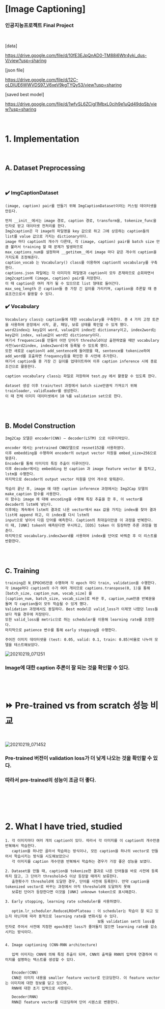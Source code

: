 # [Image Captioning]
### 인공지능프로젝트 Final Project 
</br>

[data]

https://drive.google.com/file/d/10fE3EJpQnAD0-TM88i6Wtr4yki_dus-V/view?usp=sharing


[json file]

https://drive.google.com/file/d/12C-oLDIUE6WWVDS97_V6xeV9kgTYQy53/view?usp=sharing


[saved best model]

https://drive.google.com/file/d/1wfvSL6ZCigI1MbxL0cih9e1uQd49dqSb/view?usp=sharing

</br>


# 1. Implementation
</br>

## A. Dataset Preprocessing
</br>

### :heavy_check_mark: ImgCaptionDataset 
``` 
(image, caption) pair를 만들기 위해 ImgCaptionDataset이라는 커스텀 데이터셋을 만든다.

먼저 __init__에서는 image 경로, caption 경로, transform을, tokenize_func을 인자로 받고 데이터셋 전처리를 한다. 
Img2caption은 각 image의 파일명을 key 값으로 하고 그에 상응하는 caption들의 list를 value 값으로 가지는 dictionary이다. 
image 마다 caption의 개수가 다른데, 각 (image, caption) pair를 batch size 만큼 불러서 training 할 때 문제가 발생하므로 
max_captions_num을 설정하여 __getitem__에서 image 마다 같은 개수의 caption을 가지도록 조정해준다. 
caption_vocab 는 Vocabulary() class를 이용하여 caption의 vocabulary를 구축한다. 
captions.json 파일에는 각 이미지의 파일명과 caption이 모두 존재하므로 순회하면서 img2caption에 (image, caption) pair를 저장한다. 
이 때 caption은 여러 개가 될 수 있으므로 list 형태로 들어간다. 
max_seq_length 은 caption들 중 가장 긴 길이를 가리키며, caption을 추론할 때 종료조건으로서 활용할 수 있다. 
``` 



### :heavy_check_mark: Vocabulary
```
Vocabulary class는 caption들에 대한 vocabulary를 구축한다. 총 4 가지 고정 토큰을 사용하여 문장에서 시작, 끝, 패딩, 보류 상태를 확인할 수 있게 했다. 
word2index는 key값이 word, value값이 index인 dictionary이고, index2word는 key값이 index, value값이 word인 dictionary이다. 
여기서 frequencies를 만들어 어떤 단어가 threshold이상 출현하였을 때만 vocabulary 사전(word2index, index2word)에 등록될 수 있도록 했다. 
또한 새로운 caption이 add_sentence에 들어왔을 때, sentence를 tokenize하여 add_word를 호출하면 frequency등을 확인한 후 사전에 추가한다. 
여기서 caption들 중 가장 긴 길이를 업데이트하여 이후 caption inference 시에 종료 조건으로 활용한다.

caption vocabulary class는 파일로 저장하여 test.py 에서 활용할 수 있도록 한다.

dataset 생성 이후 train/test 과정에서 batch size만큼씩 가져오기 위해 trainloader, validloader를 생성한다. 
이 때 전체 이미지 데이터셋에서 10 %를 validation set으로 한다.
```

</br></br>
## B. Model Construction
```
Img2Cap 모델은 encoder(CNN) – decoder(LSTM) 으로 이루어져있다. 

encoder 에서는 pretrained CNN모델으로 resnet152를 사용하였다. 
이후 embedding을 수행하여 encoder의 output vector 차원을 embed_size=256으로 맞춘다. 
Encoder를 통해 이미지의 특징 추출이 이루어진다. 
이후 decoder에서는 embedding 된 caption 과 image feature vector 를 합치고, lstm을 수행한다. 
마지막으로 decoder의 output vector 차원을 단어 개수로 맞춰준다. 

학습이 끝난 후, image 에 대한 caption inference 과정에서는 Img2Cap 모델의 make_caption 함수를 사용한다. 
이 함수는 image 에 대해 encoding을 수행해 특징 추출을 한 후, 이 vector를 decoder의 lstm에 넣는다. 
이후에는 계속해서 lstm의 결과로 나온 vector에서 max 값을 가지는 index를 찾아 결과 list에 append 하고, 이 index를 다시 lstm의
input으로 넣어서 다음 단어를 예측한다. Caption의 최대길이만큼 이 과정을 반복한다. 
이 때, [UNK] token이 예측된다면 무시하고, [EOS] token 이 등장하면 추론 과정을 멈춘다. 
마지막으로 vocabulary.index2word를 사용하여 index를 단어로 바꿔준 후 이 리스트를 반환한다.
```

</br></br>
## C. Training
```
training은 N_EPOCHS만큼 수행하며 각 epoch 마다 train, validation을 수행한다. 
각 image마다 caption의 수가 여러 개이므로 captions.transpose(0, 1)을 통해 [batch_size, caption_num, vocab_size] 를
[caption_num, batch_size, vocab_size]로 바꾼 후, caption_num만큼 반복문을 돌며 각 caption들이 모두 학습될 수 있게 했다. 
Validation 과정에서도 동일하다. Best model은 valid_loss가 이제껏 나왔던 loss들보다 작을 경우에 저장된다. 
또한 valid_loss를 metric으로 하는 scheduler를 이용해 learning rate를 조정한다. 
마지막으로 patience 변수를 통해 early stopping을 수행한다.

주어진 이미지 데이터셋을 (test: 0.05, valid: 0.1, train: 0.85)비율로 나누어 모델을 테스트해보았다.
```

![20210219_071251](https://user-images.githubusercontent.com/32799078/108428527-092a1580-7282-11eb-804d-15c6ca5716b9.png)

### Image에 대한 caption 추론이 잘 되는 것을 확인할 수 있다.

</br></br>
# :fast_forward: Pre-trained vs from scratch 성능 비교  

</br>

![20210219_071452](https://user-images.githubusercontent.com/32799078/108428636-35de2d00-7282-11eb-98af-2199559a4b86.png)

### Pre-trained 버전이 validation loss가 더 낮게 나오는 것을 확인할 수 있다. 
### 따라서 pre-trained의 성능이 조금 더 좋다.


</br></br></br></br>
# 2. What I have tried, studied
```
1. 각 이미지마다 여러 개의 caption이 있다. 따라서 각 이미지를 이 caption의 개수만큼 반복해서 학습한다. 
   caption을 하나만 골라서 학습하는 방식이나, 모든 caption을 하나의 vector로 만들어서 학습시키는 방식을 시도해보았으나 
   각 이미지를 caption 개수만큼 반복해서 학습하는 경우가 가장 좋은 성능을 보였다.
   
2. Dataset을 만들 때, caption을 tokenize한 결과로 나온 단어들을 바로 사전에 등록하지 않고, 그 단어가 threshold=5 이상 등장할 때까지 보류한다. 
   출현횟수가 threshold에 도달한 경우, 단어를 사전에 등록한다. 만약 caption을 tokenized vector로 바꾸는 과정에서 아직 threshold에 도달하지 못해 
   보류된 단어가 등장한다면 이것을 [UNK] unknown token으로 표시해준다.
   
3. Early stopping, learning rate scheduler를 사용하였다.

   optim.lr_scheduler.ReduceLROnPlateau : 이 scheduler는 학습이 잘 되고 있는지 아닌지에 따라 동적으로 learning rate을 변화시킬 수 있다. 
                                          보통 validation set의 loss를 인자로 주어서 사전에 지정한 epoch동안 loss가 줄어들지 않으면 learning rate를 감소시키는 방식이다.
                                          
                                   
4. Image captioning (CNN-RNN architecture)

   입력 이미지는 CNN에 의해 특징 추출이 되며, CNN의 출력을 RNN의 입력에 연결하여 이미지를 설명하는 텍스트를 생성할 수 있다.
   
   
   Encoder(CNN)
   CNN은 이미지 내용을 smaller feature vector로 인코딩한다. 이 feature vector는 이미지에 대한 정보를 담고 있으며, 
   RNN에 대한 초기 입력으로 사용된다.
   
   Decoder(RNN)
   RNN은 feature vector를 디코딩하여 단어 시퀀스로 변환한다.
```




